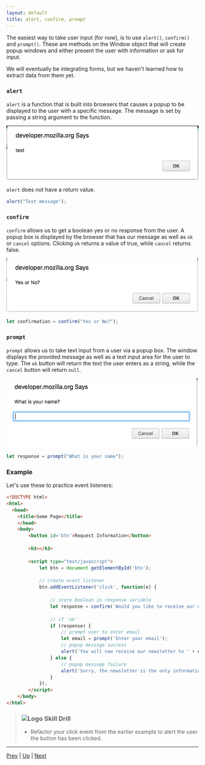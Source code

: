 ```yaml
---
layout: default
title: alert, confirm, prompt
---
```

The easiest way to take user input (for now), is to use `alert()`, `confirm()` and `prompt()`. These are methods on the Window object that will create popup windows and either present the user with information or ask for input.

We will eventually be integrating forms, but we haven't learned how to extract data from them yet.

### `alert`
`alert` is a function that is built into browsers that causes a popup to be displayed to the user with a specific message. The message is set by passing a string argument to the function.

![Alert window](images/alert.png)

`alert` does not have a return value.

```js
alert("Test message");
```

### `confirm`
`confirm` allows us to get a boolean yes or no response from the user. A popup box is displayed by the browser that has our message as well as `ok` or `cancel` options. Clicking `ok` returns a value of true, while `cancel` returns false.

![Confirm window](images/confirm.png)

```js
let confirmation = confirm("Yes or No?");
```
### `prompt`
`prompt` allows us to take text input from a user via a popup box. The window displays the provided message as well as a text input area for the user to type. The `ok` button will return the text the user enters as a string, while the `cancel` button will return `null`.

![Prompt window](images/prompt.png)

```js
let response = prompt("What is your name");
```

### Example
Let's use these to practice event listeners:

```html
<!DOCTYPE html>
<html>
  <head>
    <title>Some Page</title>
    </head>
    <body>
        <button id='btn'>Request Information</button>

        <h3></h3>

        <script type="text/javascript">
            let btn = document.getElementById('btn');

            // create event listener
            btn.addEventListener('click', function(e) {

            	// store boolean in response variable
                let response = confirm('Would you like to receive our newsletter?');

                // if 'ok'
                if (response) {
                	// prompt user to enter email
                    let email = prompt('Enter your email');
                    // popup message success
                    alert('You will now receive our newsletter to ' + email);
                } else {
                	// popup message failure
                    alert('Sorry, the newsletter is the only information available');
                }
            });
        </script>
    </body>
</html>
```

> ### ![Logo](http://skilldistillery.com/downloads/sd_logo.jpg) Skill Drill
> * Refactor your click event from the earlier example to alert the user the button has been clicked.

<hr>

[Prev](removingEvents.md) | [Up](README.md) | [Next](eventObject.md)

